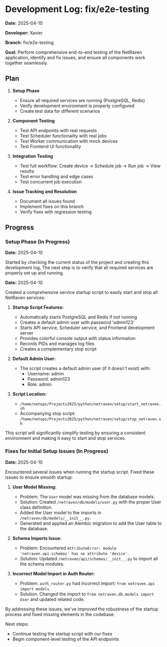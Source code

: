 # Development Log: fix/e2e-testing

**Date:** 2025-04-10

**Developer:** Xavier

**Branch:** fix/e2e-testing

**Goal:** Perform comprehensive end-to-end testing of the NetRaven application, identify and fix issues, and ensure all components work together seamlessly.

## Plan

1. **Setup Phase**
   - Ensure all required services are running (PostgreSQL, Redis)
   - Verify development environment is properly configured
   - Create test data for different scenarios

2. **Component Testing**
   - Test API endpoints with real requests
   - Test Scheduler functionality with real jobs
   - Test Worker communication with mock devices
   - Test Frontend UI functionality

3. **Integration Testing**
   - Test full workflow: Create device → Schedule job → Run job → View results
   - Test error handling and edge cases
   - Test concurrent job execution

4. **Issue Tracking and Resolution**
   - Document all issues found
   - Implement fixes on this branch
   - Verify fixes with regression testing

## Progress

### Setup Phase (In Progress)

**Date:** 2025-04-10

Started by checking the current status of the project and creating this development log. The next step is to verify that all required services are properly set up and running.

**Date:** 2025-04-10

Created a comprehensive service startup script to easily start and stop all NetRaven services:

1. **Startup Script Features:**
   - Automatically starts PostgreSQL and Redis if not running
   - Creates a default admin user with password 'admin123'
   - Starts API service, Scheduler service, and Frontend development server
   - Provides colorful console output with status information
   - Records PIDs and manages log files
   - Creates a complementary stop script

2. **Default Admin User:**
   - The script creates a default admin user (if it doesn't exist) with:
     - Username: admin
     - Password: admin123
     - Role: admin

3. **Script Location:**
   - `/home/netops/Projects2025/python/netraven/setup/start_netraven.sh`
   - Accompanying stop script: `/home/netops/Projects2025/python/netraven/setup/stop_netraven.sh`

This script will significantly simplify testing by ensuring a consistent environment and making it easy to start and stop services.

### Fixes for Initial Setup Issues (In Progress)

**Date:** 2025-04-10

Encountered several issues when running the startup script. Fixed these issues to ensure smooth startup:

1. **User Model Missing:**
   - Problem: The `User` model was missing from the database models.
   - Solution: Created `/netraven/db/models/user.py` with the proper User class definition.
   - Added the User model to the imports in `/netraven/db/models/__init__.py`.
   - Generated and applied an Alembic migration to add the User table to the database.

2. **Schema Imports Issue:**
   - Problem: Encountered `AttributeError: module 'netraven.api.schemas' has no attribute 'device'`.
   - Solution: Updated `/netraven/api/schemas/__init__.py` to import all the schema modules.

3. **Incorrect Model Import in Auth Router:**
   - Problem: `auth_router.py` had incorrect import: `from netraven.api import models`.
   - Solution: Changed the import to `from netraven.db.models import User` and updated related code.

By addressing these issues, we've improved the robustness of the startup process and fixed missing elements in the codebase.

Next steps:
- Continue testing the startup script with our fixes
- Begin component-level testing of the API endpoints 